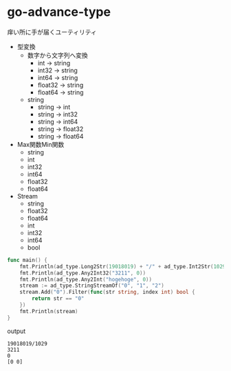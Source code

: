 # go-advance-type

痒い所に手が届くユーティリティ

* 型変換
  * 数字から文字列へ変換	
    * int     -> string
    * int32   -> string
    * int64   -> string
    * float32 -> string
    * float64 -> string
  * string 
    * string -> int
    * string -> int32
    * string -> int64
    * string -> float32
    * string -> float64
* Max関数Min関数
  * string
  * int
  * int32
  * int64
  * float32
  * float64
* Stream
  * string
  * float32
  * float64
  * int
  * int32
  * int64
  * bool

```go
func main() {
	fmt.Println(ad_type.Long2Str(19018019) + "/" + ad_type.Int2Str(1029))
	fmt.Println(ad_type.Any2Int32("3211", 0))
	fmt.Println(ad_type.Any2Int("hogehoge", 0))
	stream := ad_type.StringStreamOf("0", "1", "2")
	stream.Add("0").Filter(func(str string, index int) bool {
		return str == "0"
	})
	fmt.Println(stream)
}
```
output

```
19018019/1029
3211
0
[0 0]
```
